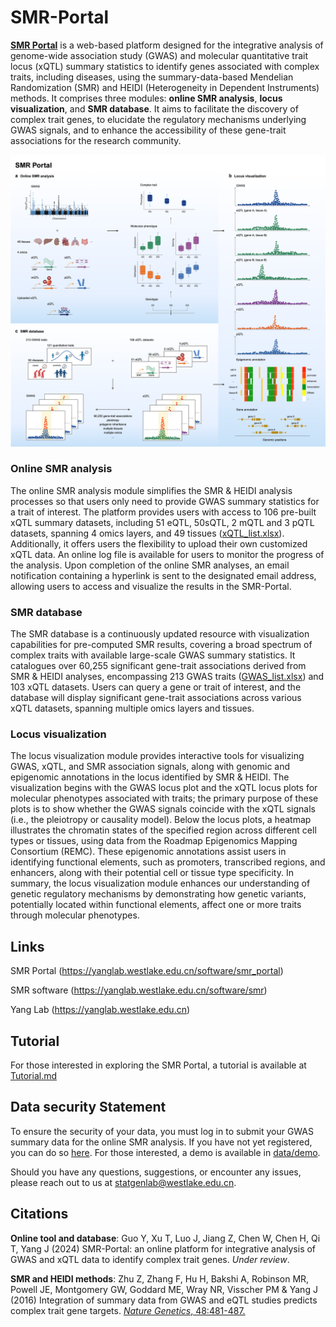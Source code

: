 # SMR-Portal

[**SMR Portal**](https://yanglab.westlake.edu.cn/software/smr_portal/) is a web-based platform designed for the integrative analysis of genome-wide association study (GWAS) and molecular quantitative trait locus (xQTL) summary statistics to identify genes associated with complex traits, including diseases, using the summary-data-based Mendelian Randomization (SMR) and HEIDI (Heterogeneity in Dependent Instruments) methods. It comprises three modules: **online SMR analysis**, **locus visualization**, and **SMR database**. It aims to facilitate the discovery of complex trait genes, to elucidate the regulatory mechanisms underlying GWAS signals, and to enhance the accessibility of these gene-trait associations for the research community.

![SMR Portal Overview](./data/figure/SMR_Portal_Overview.png)

### Online SMR analysis

The online SMR analysis module simplifies the SMR & HEIDI analysis processes so that users only need to provide GWAS summary statistics for a trait of interest. The platform provides users with access to 106 pre-built xQTL summary datasets, including 51 eQTL, 50sQTL, 2 mQTL and 3 pQTL datasets, spanning 4 omics layers, and 49 tissues ([xQTL_list.xlsx](data/database/)). Additionally, it offers users the flexibility to upload their own customized xQTL data. An online log file is available for users to monitor the progress of the analysis. Upon completion of the online SMR analyses, an email notification containing a hyperlink is sent to the designated email address, allowing users to access and visualize the results in the SMR-Portal.

### SMR database
The SMR database is a continuously updated resource with visualization capabilities for pre-computed SMR results, covering a broad spectrum of complex traits with available large-scale GWAS summary statistics. It catalogues over 60,255 significant gene-trait associations derived from SMR & HEIDI analyses, encompassing 213 GWAS traits ([GWAS_list.xlsx](data/database/)) and 103 xQTL datasets. Users can query a gene or trait of interest, and the database will display significant gene-trait associations across various xQTL datasets, spanning multiple omics layers and tissues.

### Locus visualization
The locus visualization module provides interactive tools for visualizing GWAS, xQTL, and SMR association signals, along with genomic and epigenomic annotations in the locus identified by SMR & HEIDI. The visualization begins with the GWAS locus plot and the xQTL locus plots for molecular phenotypes associated with traits; the primary purpose of these plots is to show whether the GWAS signals coincide with the xQTL signals (i.e., the pleiotropy or causality model). Below the locus plots, a heatmap illustrates the chromatin states of the specified region across different cell types or tissues, using data from the Roadmap Epigenomics Mapping Consortium (REMC). These epigenomic annotations assist users in identifying functional elements, such as promoters, transcribed regions, and enhancers, along with their potential cell or tissue type specificity. In summary, the locus visualization module enhances our understanding of genetic regulatory mechanisms by demonstrating how genetic variants, potentially located within functional elements, affect one or more traits through molecular phenotypes.

## Links

SMR Portal (https://yanglab.westlake.edu.cn/software/smr_portal)

SMR software (https://yanglab.westlake.edu.cn/software/smr)

Yang Lab (https://yanglab.westlake.edu.cn)

## Tutorial

For those interested in exploring the SMR Portal, a tutorial is available at [Tutorial.md](Tutorial.md)

## Data security Statement

To ensure the security of your data, you must log in to submit your GWAS summary data for the online SMR analysis. If you have not yet registered, you can do so [here](https://yanglab.westlake.edu.cn/software/smr_portal/signup). For those interested, a demo is available in [data/demo](data/demo/).

Should you have any questions, suggestions, or encounter any issues, please reach out to us at statgenlab@westlake.edu.cn.

## Citations

**Online tool and database**: Guo Y, Xu T, Luo J, Jiang Z, Chen W, Chen H, Qi T, Yang J (2024) SMR-Portal: an online platform for integrative analysis of GWAS and xQTL data to identify complex trait genes. *Under review*.

**SMR and HEIDI methods**: Zhu Z, Zhang F, Hu H, Bakshi A, Robinson MR, Powell JE, Montgomery GW, Goddard ME, Wray NR, Visscher PM & Yang J (2016) Integration of summary data from GWAS and eQTL studies predicts complex trait gene targets. [*Nature Genetics*, 48:481-487.](https://www.nature.com/articles/ng.3538)